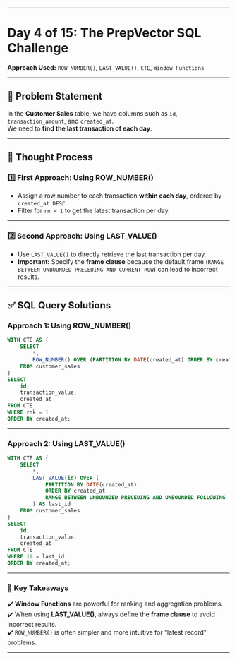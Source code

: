 
---

# Day 4 of 15: The PrepVector SQL Challenge  
**Approach Used:** `ROW_NUMBER()`, `LAST_VALUE()`, `CTE`, `Window Functions`

---

## 📌 Problem Statement  
In the **Customer Sales** table, we have columns such as `id`, `transaction_amount`, and `created_at`.  
We need to **find the last transaction of each day**.

---

## 🧠 Thought Process  

### **1️⃣ First Approach: Using ROW_NUMBER()**
- Assign a row number to each transaction **within each day**, ordered by `created_at DESC`.
- Filter for `rn = 1` to get the latest transaction per day.

---

### **2️⃣ Second Approach: Using LAST_VALUE()**
- Use `LAST_VALUE()` to directly retrieve the last transaction per day.
- **Important:** Specify the **frame clause** because the default frame (`RANGE BETWEEN UNBOUNDED PRECEDING AND CURRENT ROW`) can lead to incorrect results.

---

## ✅ SQL Query Solutions  

### **Approach 1: Using ROW_NUMBER()**
```sql
WITH CTE AS (
    SELECT
        *,
        ROW_NUMBER() OVER (PARTITION BY DATE(created_at) ORDER BY created_at DESC) AS rnk
    FROM customer_sales
)
SELECT
    id,
    transaction_value,
    created_at
FROM CTE
WHERE rnk = 1
ORDER BY created_at;
```

---

### **Approach 2: Using LAST_VALUE()**
```sql
WITH CTE AS (
    SELECT
        *,
        LAST_VALUE(id) OVER (
            PARTITION BY DATE(created_at)
            ORDER BY created_at
            RANGE BETWEEN UNBOUNDED PRECEDING AND UNBOUNDED FOLLOWING
        ) AS last_id
    FROM customer_sales
)
SELECT
    id,
    transaction_value,
    created_at
FROM CTE
WHERE id = last_id
ORDER BY created_at;
```

---

### 🔑 Key Takeaways  
✔️ **Window Functions** are powerful for ranking and aggregation problems.  
✔️ When using **LAST_VALUE()**, always define the **frame clause** to avoid incorrect results.  
✔️ `ROW_NUMBER()` is often simpler and more intuitive for “latest record” problems.  

---


